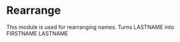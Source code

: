 Rearrange
=========
This module is used for rearranging names.
Turns LASTNAME into FIRSTNAME LASTNAME
